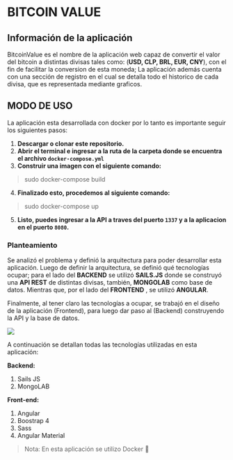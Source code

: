 # BITCOIN VALUE

## Información de la aplicación
BitcoinValue es el nombre de la aplicación web capaz de convertir el valor del bitcoin a distintas divisas tales como: (**USD, CLP, BRL, EUR, CNY**), con el fin de facilitar la conversion de esta moneda; La aplicación además cuenta con una sección de registro en el cual se detalla todo el historico de cada divisa, que es representada mediante graficos.

## MODO DE USO

La aplicación esta desarrollada con docker por lo tanto es importante seguir los siguientes pasos:

1. **Descargar o clonar este repositorio.**
2. **Abrir el terminal e ingresar a la ruta de la carpeta donde se encuentra el archivo `docker-compose.yml`**
3. **Construir una imagen con el siguiente comando:**
> sudo docker-compose build
4. **Finalizado esto, procedemos al siguiente comando:**
> sudo docker-compose up
5. **Listo, puedes ingresar a la API a traves del puerto `1337` y a la aplicacion en el puerto `8080`.**

### Planteamiento

Se analizó el problema y definió la arquitectura para poder desarrollar esta aplicación. Luego de definir la arquitectura, se definió qué tecnologías ocupar; para el lado del **BACKEND** se utilizó **SAILS.JS** donde se construyó una **API REST** de distintas divisas, también, **MONGOLAB** como base de datos. Mientras que, por el lado del **FRONTEND** , se utilizó **ANGULAR**.

Finalmente, al tener claro las tecnologías a ocupar, se trabajó en el diseño de la aplicación (Frontend), para luego dar paso al (Backend) construyendo la API y la base de datos.

![](https://i.ibb.co/FKsRykd/Arq.png)

A continuación se detallan todas las tecnologías utilizadas en esta aplicación:


**Backend:**

1. Sails JS
2. MongoLAB

**Front-end:**

1. Angular
2. Boostrap 4
3. Sass
4. Angular Material

> Nota: En esta aplicación se utilizo Docker :whale:



